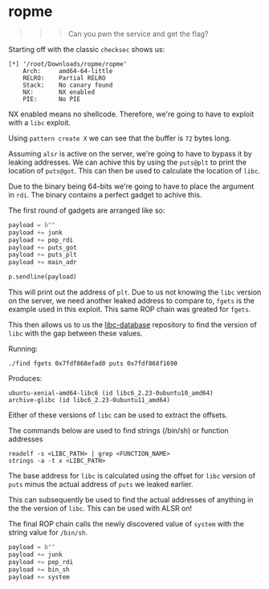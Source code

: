 # ropme

>>> Can you pwn the service and get the flag? 

Starting off with the classic `checksec` shows us:

```
[*] '/root/Downloads/ropme/ropme'
    Arch:     amd64-64-little
    RELRO:    Partial RELRO
    Stack:    No canary found
    NX:       NX enabled
    PIE:      No PIE
```

NX enabled means no shellcode. Therefore, we're going to have to exploit with a `libc` exploit.

Using `pattern create X` we can see that the buffer is `72` bytes long. 

Assuming `alsr` is active on the server, we're going to have to bypass it by leaking addresses.
We can achive this by using the `puts@plt` to print the location of `puts@got`. This can then be used to calculate the location of `libc`.

Due to the binary being 64-bits we're going to have to place the argument in `rdi`. The binary contains a perfect gadget to achive this.

The first round of gadgets are arranged like so:

```python
payload = b""
payload += junk
payload += pop_rdi
payload += puts_got
payload += puts_plt
payload += main_adr

p.sendline(payload)
```

This will print out the address of `plt`. Due to us not knowing the `libc` version on the server, we need another leaked address to compare to, `fgets` is the example used in this exploit. This same ROP chain was greated for `fgets`.

This then allows us to us the [libc-database](https://github.com/niklasb/libc-database) repository to find the version of `libc` with the gap between these values.

Running:
```
./find fgets 0x7fdf868efad0 puts 0x7fdf868f1690
```

Produces:
```
ubuntu-xenial-amd64-libc6 (id libc6_2.23-0ubuntu10_amd64)
archive-glibc (id libc6_2.23-0ubuntu11_amd64)
```

Either of these versions of `libc` can be used to extract the offsets.

The commands below are used to find strings (/bin/sh) or function addresses

```
readelf -s <LIBC_PATH> | grep <FUNCTION_NAME>
strings -a -t x <LIBC_PATH>
```

The base address for `libc` is calculated using the offset for `libc` version of `puts` minus the actual address of `puts` we leaked earlier.

This can subsequently be used to find the actual addresses of anything in the the version of `libc`. This can be used with ALSR on!

The final ROP chain calls the newly discovered value of `system` with the string value for `/bin/sh`.

```python
payload = b""
payload += junk
payload += pop_rdi
payload += bin_sh
payload += system
```